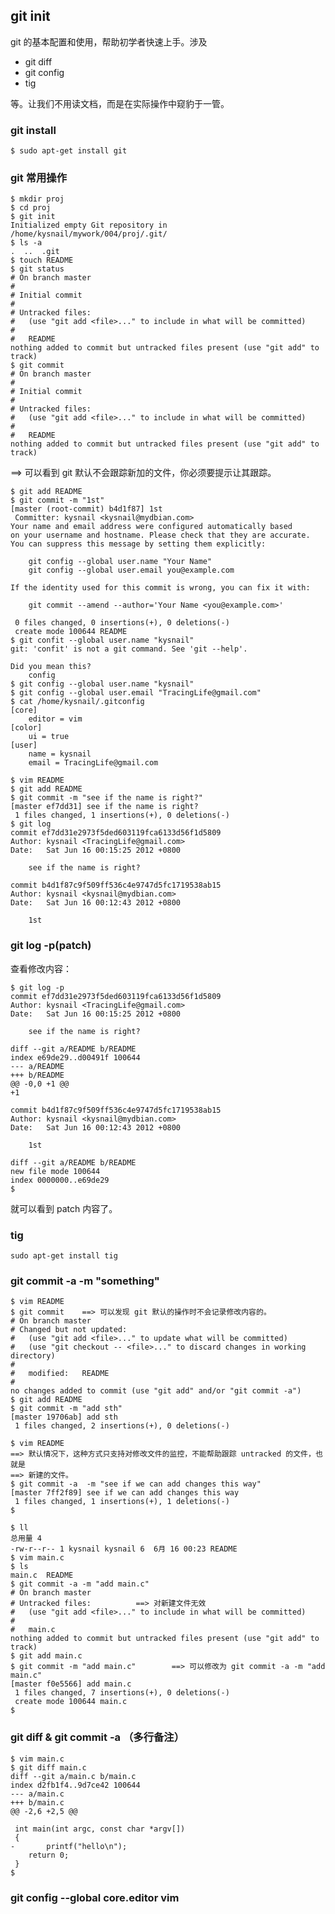 ## git init
git 的基本配置和使用，帮助初学者快速上手。涉及

 * git diff
 * git config
 * tig

等。让我们不用读文档，而是在实际操作中窥豹于一管。

### git install

	$ sudo apt-get install git

### git 常用操作

	$ mkdir proj
	$ cd proj
	$ git init
	Initialized empty Git repository in /home/kysnail/mywork/004/proj/.git/
	$ ls -a
	.  ..  .git
	$ touch README
	$ git status
	# On branch master
	#
	# Initial commit
	#
	# Untracked files:
	#   (use "git add <file>..." to include in what will be committed)
	#
	#	README
	nothing added to commit but untracked files present (use "git add" to track)
	$ git commit
	# On branch master
	#
	# Initial commit
	#
	# Untracked files:
	#   (use "git add <file>..." to include in what will be committed)
	#
	#	README
	nothing added to commit but untracked files present (use "git add" to track)		

==> 可以看到 git 默认不会跟踪新加的文件，你必须要提示让其跟踪。

	$ git add README
	$ git commit -m "1st"
	[master (root-commit) b4d1f87] 1st
	 Committer: kysnail <kysnail@mydbian.com>
	Your name and email address were configured automatically based
	on your username and hostname. Please check that they are accurate.
	You can suppress this message by setting them explicitly:

	    git config --global user.name "Your Name"
	    git config --global user.email you@example.com

	If the identity used for this commit is wrong, you can fix it with:

	    git commit --amend --author='Your Name <you@example.com>'

	 0 files changed, 0 insertions(+), 0 deletions(-)
	 create mode 100644 README
	$ git confit --global user.name "kysnail"
	git: 'confit' is not a git command. See 'git --help'.

	Did you mean this?
		config
	$ git config --global user.name "kysnail"
	$ git config --global user.email "TracingLife@gmail.com"
	$ cat /home/kysnail/.gitconfig 
	[core]
		editor = vim
	[color]
		ui = true
	[user]
		name = kysnail
		email = TracingLife@gmail.com

	$ vim README 
	$ git add README
	$ git commit -m "see if the name is right?"
	[master ef7dd31] see if the name is right?
	 1 files changed, 1 insertions(+), 0 deletions(-)
	$ git log
	commit ef7dd31e2973f5ded603119fca6133d56f1d5809
	Author: kysnail <TracingLife@gmail.com>
	Date:   Sat Jun 16 00:15:25 2012 +0800

	    see if the name is right?

	commit b4d1f87c9f509ff536c4e9747d5fc1719538ab15
	Author: kysnail <kysnail@mydbian.com>
	Date:   Sat Jun 16 00:12:43 2012 +0800

	    1st

### git log -p(patch)
查看修改内容：

	$ git log -p
	commit ef7dd31e2973f5ded603119fca6133d56f1d5809
	Author: kysnail <TracingLife@gmail.com>
	Date:   Sat Jun 16 00:15:25 2012 +0800

	    see if the name is right?

	diff --git a/README b/README
	index e69de29..d00491f 100644
	--- a/README
	+++ b/README
	@@ -0,0 +1 @@
	+1

	commit b4d1f87c9f509ff536c4e9747d5fc1719538ab15
	Author: kysnail <kysnail@mydbian.com>
	Date:   Sat Jun 16 00:12:43 2012 +0800

	    1st

	diff --git a/README b/README
	new file mode 100644
	index 0000000..e69de29
	$ 

就可以看到 patch 内容了。

### tig

	sudo apt-get install tig

### git commit -a -m "something"

	$ vim README 
	$ git commit 	==> 可以发现 git 默认的操作时不会记录修改内容的。
	# On branch master
	# Changed but not updated:
	#   (use "git add <file>..." to update what will be committed)
	#   (use "git checkout -- <file>..." to discard changes in working directory)
	#
	#	modified:   README
	#
	no changes added to commit (use "git add" and/or "git commit -a")
	$ git add README
	$ git commit -m "add sth"
	[master 19706ab] add sth
	 1 files changed, 2 insertions(+), 0 deletions(-)

	$ vim README 
	==> 默认情况下，这种方式只支持对修改文件的监控，不能帮助跟踪 untracked 的文件，也就是
	==> 新建的文件。
	$ git commit -a  -m "see if we can add changes this way"
	[master 7ff2f89] see if we can add changes this way
	 1 files changed, 1 insertions(+), 1 deletions(-)
	$ 

	$ ll
	总用量 4
	-rw-r--r-- 1 kysnail kysnail 6  6月 16 00:23 README
	$ vim main.c
	$ ls
	main.c  README
	$ git commit -a -m "add main.c"
	# On branch master
	# Untracked files:			==> 对新建文件无效
	#   (use "git add <file>..." to include in what will be committed)
	#
	#	main.c
	nothing added to commit but untracked files present (use "git add" to track)
	$ git add main.c
	$ git commit -m "add main.c"		==> 可以修改为 git commit -a -m "add main.c"
	[master f0e5566] add main.c
	 1 files changed, 7 insertions(+), 0 deletions(-)
	 create mode 100644 main.c
	$ 

### git diff & git commit -a （多行备注）

	$ vim main.c 
	$ git diff main.c
	diff --git a/main.c b/main.c
	index d2fb1f4..9d7ce42 100644
	--- a/main.c
	+++ b/main.c
	@@ -2,6 +2,5 @@
	 
	 int main(int argc, const char *argv[])
	 {
	-       printf("hello\n");
		return 0;
	 }
	$ 

### git config --global core.editor vim
